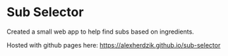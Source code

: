 # Sub Selector

Created a small web app to help find subs based on ingredients.

Hosted with github pages here: https://alexherdzik.github.io/sub-selector
